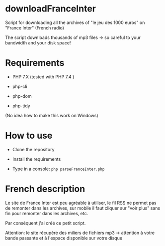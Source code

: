 # downloadFranceInter

Script for downloading all the archives of "le jeu des 1000 euros" on "France Inter" (French radio)

The script downloads thousands of mp3 files -> so careful to your bandwidth and your disk space!





# Requirements

- PHP 7.X (tested with PHP 7.4 )

- php-cli

- php-dom

- php-tidy

(No idea how to make this work on Windows)





# How to use

- Clone the repository

- Install the requirements

- Type in a console: `php parseFranceInter.php`

# 

# French description

Le site de France Inter est peu agréable à utiliser, le fil RSS ne permet pas de remonter dans les archives, sur mobile il faut cliquer sur "voir plus" sans fin pour remonter dans les archives, etc.

Par conséquent j'ai créé ce petit script.

Attention: le site récupère des miliers de fichiers mp3 -> attention à votre bande passante et à l'espace disponible sur votre disque
